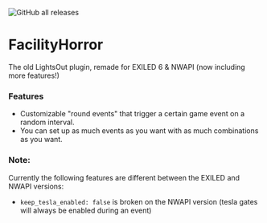 ![GitHub all releases](https://img.shields.io/github/downloads/EscapeTheFacility/FacilityHorror/total)

# FacilityHorror
The old LightsOut plugin, remade for EXILED 6 & NWAPI (now including more features!)

### Features
- Customizable "round events" that trigger a certain game event on a random interval.
- You can set up as much events as you want with as much combinations as you want.

### Note:
Currently the following features are different between the EXILED and NWAPI versions:
- `keep_tesla_enabled: false` is broken on the NWAPI version (tesla gates will always be enabled during an event)

